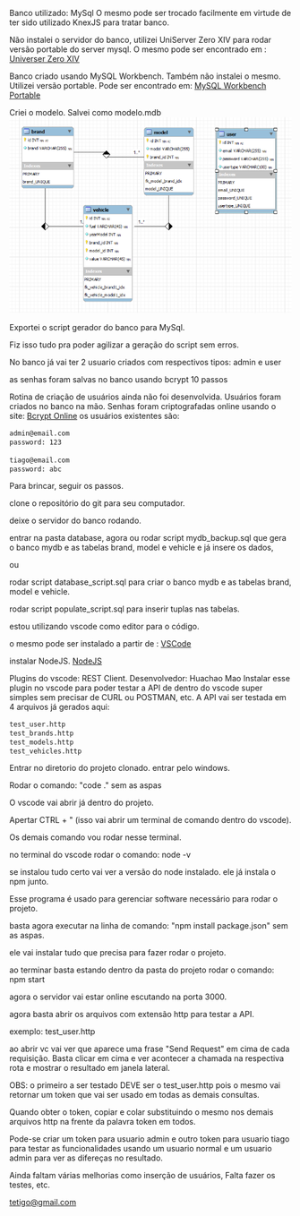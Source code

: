 Banco utilizado: MySql
O mesmo pode ser trocado facilmente em virtude de ter sido utilizado KnexJS para tratar banco.

Não instalei o servidor do banco, utilizei UniServer Zero XIV para rodar versão portable do server mysql.
O mesmo pode ser encontrado em : [Universer Zero XIV](https://www.uniformserver.com/)

Banco criado usando MySQL Workbench.
Também não instalei o mesmo. Utilizei versão portable.
Pode ser encontrado em: [MySQL Workbench Portable](http://www.winpenpack.com/en/download.php?view.1229)

Criei o modelo. Salvei como modelo.mdb
![modelo](modelo.png)


Exportei o script gerador do banco para MySql.

Fiz isso tudo pra poder agilizar a geração do script sem erros.


No banco já vai ter 2 usuario criados com respectivos tipos: admin e user

as senhas foram salvas no banco usando bcrypt 10 passos

Rotina de criação de usuários ainda não foi desenvolvida. Usuários foram criados no banco na mão.
Senhas foram criptografadas online usando o site: [Bcrypt Online](https://www.browserling.com/tools/bcrypt)
os usuários existentes são:
```
admin@email.com
password: 123

tiago@email.com
password: abc
```
Para brincar, seguir os passos.

clone o repositório do git para seu computador.

deixe o servidor do banco rodando.

entrar na pasta database,
agora ou rodar script mydb_backup.sql que gera o banco mydb e as tabelas brand, model e vehicle e já insere os dados,

ou 

rodar script database_script.sql para criar o banco mydb e as tabelas brand, model e vehicle.

rodar script populate_script.sql para inserir tuplas nas tabelas.

estou utilizando vscode como editor para o código.

o mesmo pode ser instalado a partir de : [VSCode](https://code.visualstudio.com/)

instalar NodeJS. [NodeJS](https://nodejs.org/en/)

Plugins do vscode: REST Client. Desenvolvedor: Huachao Mao
Instalar esse plugin no vscode para poder testar a API de dentro do vscode super simples sem precisar de CURL ou POSTMAN, etc.
A API vai ser testada em 4 arquivos já gerados aqui:
```
test_user.http
test_brands.http
test_models.http
test_vehicles.http
```
Entrar no diretorio do projeto clonado. entrar pelo windows.

Rodar o comando: "code ." sem as aspas

O vscode vai abrir já dentro do projeto.

Apertar CTRL + " (isso vai abrir um terminal de comando dentro do vscode).

Os demais comando vou rodar nesse terminal.

no terminal do vscode rodar o comando: node -v 

se instalou tudo certo vai ver a versão do node instalado. ele já instala o npm junto.

Esse programa é usado para gerenciar software necessário para rodar o projeto.

basta agora executar na linha de comando: "npm install package.json" sem as aspas.

ele vai instalar tudo que precisa para fazer rodar o projeto.

ao terminar basta estando dentro da pasta do projeto rodar o comando: npm start

agora o servidor vai estar online escutando na porta 3000.

agora basta abrir os arquivos com extensão http para testar a API.

exemplo: test_user.http

ao abrir vc vai ver que aparece uma frase "Send Request" em cima de cada requisição. Basta clicar em cima e ver acontecer a chamada na respectiva rota e mostrar o resultado em janela lateral.

OBS: o primeiro a ser testado DEVE ser o test_user.http pois o mesmo vai retornar um token que vai ser usado em todas
 as demais consultas.

Quando obter o token, copiar e colar substituindo o mesmo nos demais arquivos http na frente da palavra token em todos.

Pode-se criar um token para usuario admin e outro token para usuario tiago para testar as funcionalidades usando
um usuario normal e um usuario admin para ver as difereças no resultado.

Ainda faltam várias melhorias como inserção de usuários, Falta fazer os testes, etc.

<tetigo@gmail.com>